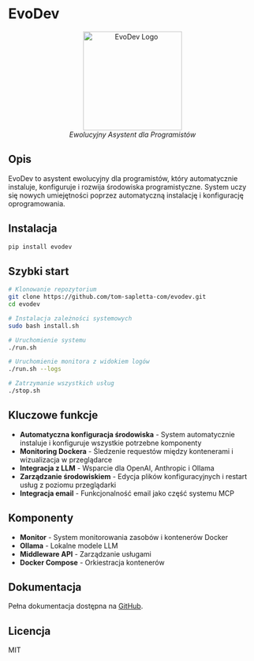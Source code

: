# EvoDev

<div align="center">
  <img src="https://raw.githubusercontent.com/tom-sapletta-com/evodev/main/docs/images/evodev-logo.svg" alt="EvoDev Logo" width="200">
  <br>
  <em>Ewolucyjny Asystent dla Programistów</em>
</div>

## Opis

EvoDev to asystent ewolucyjny dla programistów, który automatycznie instaluje, konfiguruje i rozwija środowiska programistyczne. System uczy się nowych umiejętności poprzez automatyczną instalację i konfigurację oprogramowania.

## Instalacja

```bash
pip install evodev
```

## Szybki start

```bash
# Klonowanie repozytorium
git clone https://github.com/tom-sapletta-com/evodev.git
cd evodev

# Instalacja zależności systemowych
sudo bash install.sh

# Uruchomienie systemu
./run.sh

# Uruchomienie monitora z widokiem logów
./run.sh --logs

# Zatrzymanie wszystkich usług
./stop.sh
```

## Kluczowe funkcje

- **Automatyczna konfiguracja środowiska** - System automatycznie instaluje i konfiguruje wszystkie potrzebne komponenty
- **Monitoring Dockera** - Śledzenie requestów między kontenerami i wizualizacja w przeglądarce
- **Integracja z LLM** - Wsparcie dla OpenAI, Anthropic i Ollama
- **Zarządzanie środowiskiem** - Edycja plików konfiguracyjnych i restart usług z poziomu przeglądarki
- **Integracja email** - Funkcjonalność email jako część systemu MCP

## Komponenty

- **Monitor** - System monitorowania zasobów i kontenerów Docker
- **Ollama** - Lokalne modele LLM
- **Middleware API** - Zarządzanie usługami
- **Docker Compose** - Orkiestracja kontenerów

## Dokumentacja

Pełna dokumentacja dostępna na [GitHub](https://github.com/tom-sapletta-com/evodev/blob/main/README.md).

## Licencja

MIT
